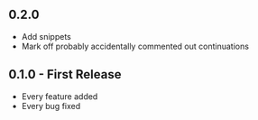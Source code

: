 ## 0.2.0
* Add snippets
* Mark off probably accidentally commented out continuations

## 0.1.0 - First Release
* Every feature added
* Every bug fixed
